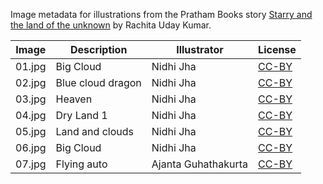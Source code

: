 Image metadata for illustrations from the Pratham Books story [Starry and the land of the unknown](https://storyweaver.org.in/stories/3724-starry-and-the-land-of-the-unknown) by Rachita Uday Kumar.

Image | Description | Illustrator | License
----- | ----------- | ----------- | -------
01.jpg | Big Cloud | Nidhi Jha | [CC-BY](https://creativecommons.org/licenses/by/4.0/)
02.jpg | Blue cloud dragon | Nidhi Jha | [CC-BY](https://creativecommons.org/licenses/by/4.0/)
03.jpg | Heaven | Nidhi Jha | [CC-BY](https://creativecommons.org/licenses/by/4.0/)
04.jpg | Dry Land 1 | Nidhi Jha | [CC-BY](https://creativecommons.org/licenses/by/4.0/)
05.jpg | Land and clouds | Nidhi Jha | [CC-BY](https://creativecommons.org/licenses/by/4.0/)
06.jpg | Big Cloud | Nidhi Jha | [CC-BY](https://creativecommons.org/licenses/by/4.0/)
07.jpg | Flying auto | Ajanta Guhathakurta | [CC-BY](https://creativecommons.org/licenses/by/4.0/)